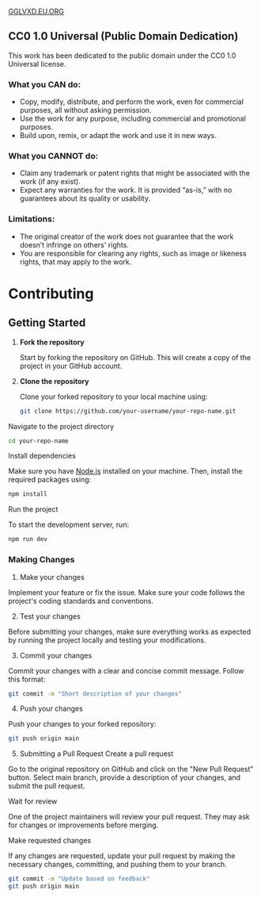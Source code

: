 [GGLVXD.EU.ORG](https://gglvxd.eu.org)


## CC0 1.0 Universal (Public Domain Dedication)

This work has been dedicated to the public domain under the CC0 1.0 Universal license.

### What you CAN do:
- Copy, modify, distribute, and perform the work, even for commercial purposes, all without asking permission.
- Use the work for any purpose, including commercial and promotional purposes.
- Build upon, remix, or adapt the work and use it in new ways.

### What you CANNOT do:
- Claim any trademark or patent rights that might be associated with the work (if any exist).
- Expect any warranties for the work. It is provided “as-is,” with no guarantees about its quality or usability.

### Limitations:
- The original creator of the work does not guarantee that the work doesn’t infringe on others' rights.
- You are responsible for clearing any rights, such as image or likeness rights, that may apply to the work.


# Contributing

## Getting Started

1. **Fork the repository**

   Start by forking the repository on GitHub. This will create a copy of the project in your GitHub account.

2. **Clone the repository**

   Clone your forked repository to your local machine using:

   ```bash
   git clone https://github.com/your-username/your-repo-name.git
Navigate to the project directory
   ```bash
   cd your-repo-name
   ```
Install dependencies

Make sure you have [Node.js](https://nodejs.org/) installed on your machine. Then, install the required packages using:

```bash
npm install
```
Run the project

To start the development server, run:
```bash
npm run dev
```

### Making Changes
1. Make your changes

Implement your feature or fix the issue. Make sure your code follows the project's coding standards and conventions.

2. Test your changes

Before submitting your changes, make sure everything works as expected by running the project locally and testing your modifications.

3. Commit your changes

Commit your changes with a clear and concise commit message. Follow this format:
```bash
git commit -m "Short description of your changes"
```
4. Push your changes

Push your changes to your forked repository:
```bash
git push origin main
```
5. Submitting a Pull Request
Create a pull request

Go to the original repository on GitHub and click on the "New Pull Request" button. Select main branch, provide a description of your changes, and submit the pull request.

Wait for review

One of the project maintainers will review your pull request. They may ask for changes or improvements before merging.

Make requested changes

If any changes are requested, update your pull request by making the necessary changes, committing, and pushing them to your branch.

```bash
git commit -m "Update based on feedback"
git push origin main
```

